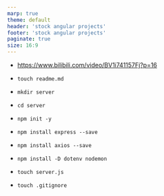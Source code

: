 ```yaml
---
marp: true
theme: default
header: 'stock angular projects'
footer: 'stock angular projects'
paginate: true
size: 16:9
---
```


- https://www.bilibili.com/video/BV1i741157Fj?p=16

- `touch readme.md`
- `mkdir server`
- `cd server`
- `npm init -y`
- `npm install express --save`
- `npm install axios --save`
- `npm install -D dotenv nodemon`
- `touch server.js`
- `touch .gitignore`
